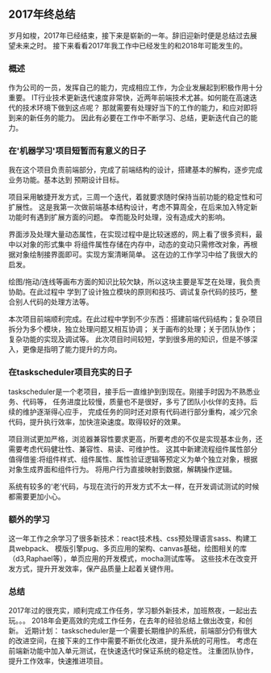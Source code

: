 ## 2017年终总结

岁月如梭，2017年已经结束，接下来是崭新的一年。辞旧迎新时便是总结过去展望未来之时。
接下来看看2017年我工作中已经发生的和2018年可能发生的。

### 概述
作为公司的一员，发挥自己的能力，完成相应工作，为企业发展起到积极作用十分重要。
IT行业技术更新迭代速度非常快，近两年前端技术尤甚。如何能在高速迭代的技术环境下做到这点呢？
那就需要有处理好当下的工作的能力，和应对即将到来的新任务的能力。
因此有必要在工作中不断学习、总结，更新迭代自己的能力。

### 在'机器学习'项目短暂而有意义的日子
我在这个项目负责前端部分，完成了前端结构的设计，搭建基本的解构，逐步完成业务功能。基本达到
预期设计目标。

项目采用敏捷开发方式，三周一个迭代，着就要求随时保持当前功能的稳定性和可扩展性。
这是我第一次做前端基本结构设计，考虑不算周全，在后来加入特定新功能时有遇到扩展方面的问题。
幸而能及时处理，没有造成大的影响。

界面涉及处理大量动态属性，在实现过程中是比较迷惑的，网上看了很多资料，最中以对象的形式集中
将组件属性存储在内存中，动态的变动只需修改对象，再根据对象绘制接界面即可。实现方案清晰简单。
这在边的工作学习中给了我很大的启发。

绘图/拖动/连线等画布方面的知识比较欠缺，所以这块主要是军芝在处理，我负责协助。在此过程中
学到了设计独立模块的原则和技巧、调试复杂代码的技巧，整合别人代码的处理方法等。

本次项目前端顺利完成。在此过程中学到不少东西：搭建前端代码结构；复杂项目拆分为多个模块，独立处理问题又相互协调；
 关于画布的处理；关于团队协作；复杂功能的实现及调试等。
此次项目时间较短，学到很多用的知识，但是不够深入，更像是指明了能力提升的方向。

### 在taskscheduler项目充实的日子
taskscheduler是一个老项目，接手后一直维护到到现在。刚接手时因为不熟悉业务、代码等，
任务进度比较慢，质量也不是很好，多亏了团队小伙伴的支持。后续的维护逐渐得心应手，
完成任务的同时还对原有代码进行部分重构，减少冗余代码，提升执行效率，加快渲染速度。取得较好的效果。

项目测试更加严格，浏览器兼容性要求更高，所要考虑的不仅是实现基本业务，还需要考虑代码健壮性、兼容性、易读、可维护性。
这其中新建流程组件属性部分值得借鉴:将组件样式、组件属性、属性验证逻辑等预定义为单个独立对象，根据对象生成界面和组件行为。
将用户行为直接映射到数据，解耦操作逻辑。

系统有较多的‘老’代码，与现在流行的开发方式不太一样，在开发调试测试的时候都需要更加小心。

### 额外的学习
这一年工作之余学习了很多新技术：react技术栈、css预处理语言sass、构建工具webpack、
模版引擎pug、多页应用的架构、canvas基础，绘图相关的库（d3,Raphael等），单页应用的开发模式，mocha测试库等。
这些技术在改变开发方式，提升开发效率，保产品质量上起着关键作用。

### 总结
2017年过的很充实，顺利完成工作任务，学习额外新技术，加班熬夜，一起出去玩。。。
2018年会更高效的完成工作任务，在去年的经验总结上做出改变，和创新。
近期计划：
taskscheduler是一个需要长期维护的系统，前端部分仍有很大的改进空间，在接下来的工作中需要不断优化改进，提升系统的可用性。
考虑在前端新功能中加入单元测试，在快速迭代时保证系统的稳定性。
注重团队协作，提升工作效率，快速推进项目。
